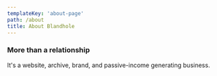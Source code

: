 ```yaml
---
templateKey: 'about-page'
path: /about
title: About Blandhole
---
```

### More than a relationship
It's a website, archive, brand, and passive-income generating business.
